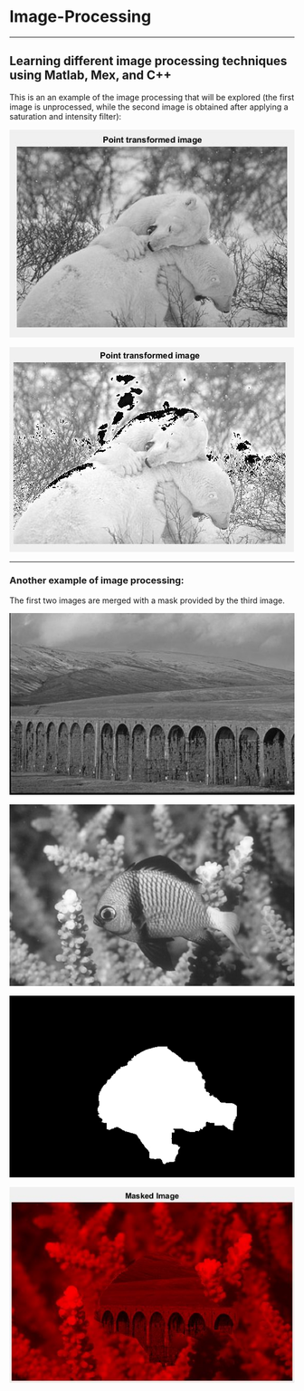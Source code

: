 # Image-Processing

- - - -

## Learning different image processing techniques using Matlab, Mex, and C++

This is an an example of the image processing that will be explored (the first image is unprocessed, while the second image is obtained after applying a saturation and intensity filter):

![Alt text](https://github.com/aliomar/Image-Processing/blob/master/Point_Operations_and_Constrast_Adjustment/basic-photo.JPG "Unmodified Image")

![Alt text](https://github.com/aliomar/Image-Processing/blob/master/Point_Operations_and_Constrast_Adjustment/modified-image.JPG "Modified Image")

- - - -

### Another example of image processing: 

The first two images are merged with a mask provided by the third image.

![Alt text](https://github.com/aliomar/Image-Processing/blob/master/Point_Operations_and_Constrast_Adjustment/bridge.jpg "Unmodified Image")

![Alt text](https://github.com/aliomar/Image-Processing/blob/master/Point_Operations_and_Constrast_Adjustment/fish.jpg "Unmodified Image")

![Alt text](https://github.com/aliomar/Image-Processing/blob/master/Point_Operations_and_Constrast_Adjustment/mask.jpg "")

![Alt text](https://github.com/aliomar/Image-Processing/blob/master/Point_Operations_and_Constrast_Adjustment/Images/masked_image.JPG "")
